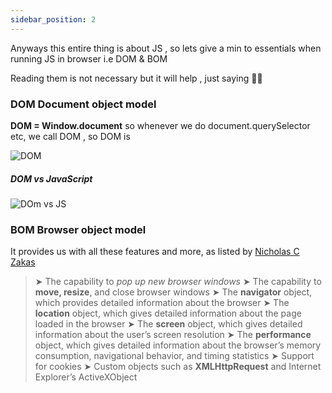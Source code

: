 ```yaml
---
sidebar_position: 2
---
```


Anyways this entire thing is about JS , so lets give a min to essentials when running JS in browser i.e DOM & BOM 

Reading them is not necessary but it will help , just saying :man_shrugging: 

### DOM Document object model

**DOM = Window.document**
so whenever we do document.querySelector etc, we call DOM , so DOM is 

![DOM](https://i.ibb.co/FXmtdBk/image.png)




#####  DOM vs JavaScript

![DOm vs JS](https://i.ibb.co/TvJLQkn/image.png)


### BOM Browser object model

It provides us with all these features and more, as listed by [Nicholas C Zakas](https://humanwhocodes.com/)
>   ➤ The capability to *pop up new browser windows*
➤ The capability to **move, resize**, and close browser windows
➤ The **navigator** object, which provides detailed information about the browser
➤ The **location** object, which gives detailed information about the page loaded in the browser
➤ The **screen** object, which gives detailed information about the user’s screen resolution
➤ The **performance** object, which gives detailed information about the browser’s memory
consumption, navigational behavior, and timing statistics
➤ Support for cookies
➤ Custom objects such as **XMLHttpRequest** and Internet Explorer’s ActiveXObject
    
